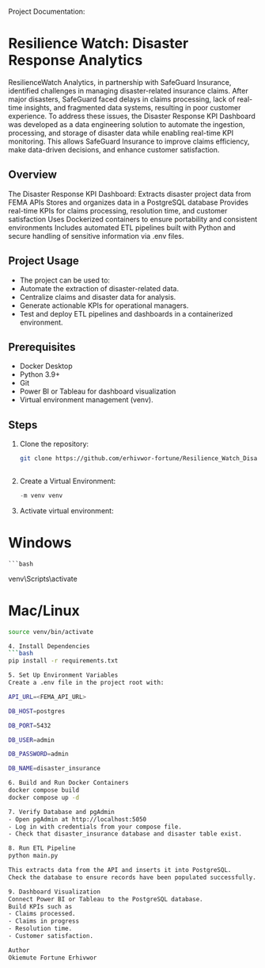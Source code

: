 Project Documentation:

# Resilience Watch: Disaster Response Analytics
ResilienceWatch Analytics, in partnership with SafeGuard Insurance, identified challenges in managing disaster-related insurance claims. After major disasters, SafeGuard faced delays in claims processing, lack of real-time insights, and fragmented data systems, resulting in poor customer experience.
To address these issues, the Disaster Response KPI Dashboard was developed as a data engineering solution to automate the ingestion, processing, and storage of disaster data while enabling real-time KPI monitoring. This allows SafeGuard Insurance to improve claims efficiency, make data-driven decisions, and enhance customer satisfaction.
## Overview
The Disaster Response KPI Dashboard:
Extracts disaster project data from FEMA APIs
Stores and organizes data in a PostgreSQL database
Provides real-time KPIs for claims processing, resolution time, and customer satisfaction
Uses Dockerized containers to ensure portability and consistent environments
Includes automated ETL pipelines built with Python and secure handling of sensitive information via .env files.
## Project Usage
- The project can be used to:
- Automate the extraction of disaster-related data.
- Centralize claims and disaster data for analysis.
- Generate actionable KPIs for operational managers.
- Test and deploy ETL pipelines and dashboards in a containerized environment.
## Prerequisites
- Docker Desktop
- Python 3.9+
- Git
- Power BI or Tableau for dashboard visualization
- Virtual environment management (venv).
## Steps
1. Clone the repository:
   ```bash
   git clone https://github.com/erhivwor-fortune/Resilience_Watch_Disaster_Response_Analytics.git
 
2. Create a Virtual Environment:
    ```python
   -m venv venv

3. Activate virtual environment:
# Windows
    ```bash
   venv\Scripts\activate
   
# Mac/Linux
   ```bash
   source venv/bin/activate

4. Install Dependencies
   ```bash
   pip install -r requirements.txt

5. Set Up Environment Variables
Create a .env file in the project root with:

   API_URL=<FEMA_API_URL>
   
   DB_HOST=postgres
   
   DB_PORT=5432
   
   DB_USER=admin
   
   DB_PASSWORD=admin
   
   DB_NAME=disaster_insurance

6. Build and Run Docker Containers
   docker compose build
   docker compose up -d

7. Verify Database and pgAdmin
   - Open pgAdmin at http://localhost:5050
   - Log in with credentials from your compose file.
   - Check that disaster_insurance database and disaster table exist.

8. Run ETL Pipeline
   python main.py

This extracts data from the API and inserts it into PostgreSQL.
Check the database to ensure records have been populated successfully.

9. Dashboard Visualization
Connect Power BI or Tableau to the PostgreSQL database.
Build KPIs such as
- Claims processed.
- Claims in progress
- Resolution time.
- Customer satisfaction.

Author
Okiemute Fortune Erhivwor
